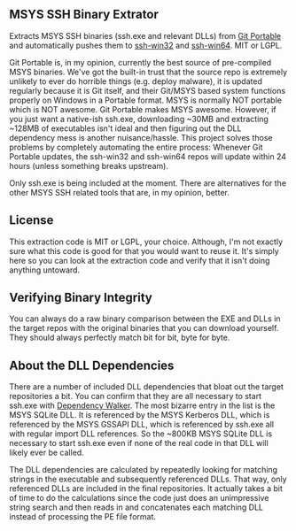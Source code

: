 MSYS SSH Binary Extrator
------------------------

Extracts MSYS SSH binaries (ssh.exe and relevant DLLs) from [Git Portable](https://git-scm.com/download/win) and automatically pushes them to [ssh-win32](https://github.com/cubiclesoft/ssh-win32) and [ssh-win64](https://github.com/cubiclesoft/ssh-win32).  MIT or LGPL.

Git Portable is, in my opinion, currently the best source of pre-compiled MSYS binaries.  We've got the built-in trust that the source repo is extremely unlikely to ever do horrible things (e.g. deploy malware), it is updated regularly because it is Git itself, and their Git/MSYS based system functions properly on Windows in a Portable format.  MSYS is normally NOT portable which is NOT awesome.  Git Portable makes MSYS awesome.  However, if you just want a native-ish ssh.exe, downloading ~30MB and extracting ~128MB of executables isn't ideal and then figuring out the DLL dependency mess is another nuisance/hassle.  This project solves those problems by completely automating the entire process:  Whenever Git Portable updates, the ssh-win32 and ssh-win64 repos will update within 24 hours (unless something breaks upstream).

Only ssh.exe is being included at the moment.  There are alternatives for the other MSYS SSH related tools that are, in my opinion, better.

License
-------

This extraction code is MIT or LGPL, your choice.  Although, I'm not exactly sure what this code is good for that you would want to reuse it.  It's simply here so you can look at the extraction code and verify that it isn't doing anything untoward.

Verifying Binary Integrity
--------------------------

You can always do a raw binary comparison between the EXE and DLLs in the target repos with the original binaries that you can download yourself.  They should always perfectly match bit for bit, byte for byte.

About the DLL Dependencies
--------------------------

There are a number of included DLL dependencies that bloat out the target repositories a bit.  You can confirm that they are all necessary to start ssh.exe with [Dependency Walker](http://dependencywalker.com/).  The most bizarre entry in the list is the MSYS SQLite DLL.  It is referenced by the MSYS Kerberos DLL, which is referenced by the MSYS GSSAPI DLL, which is referenced by ssh.exe all with regular import DLL references.  So the ~800KB MSYS SQLite DLL is necessary to start ssh.exe even if none of the real code in that DLL will likely ever be called.

The DLL dependencies are calculated by repeatedly looking for matching strings in the executable and subsequently referenced DLLs.  That way, only referenced DLLs are included in the final repositories.  It actually takes a bit of time to do the calculations since the code just does an unimpressive string search and then reads in and concatenates each matching DLL instead of processing the PE file format.

